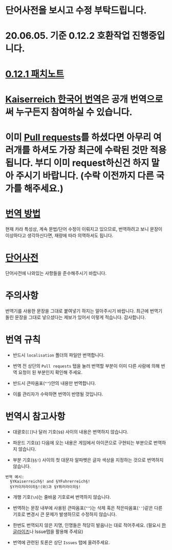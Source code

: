 # 단어사전을 보시고 수정 부탁드립니다.
# 20.06.05. 기준 0.12.2 호환작업 진행중입니다.
# [0.12.1 패치노트](https://www.reddit.com/r/Kaiserreich/comments/gwst0a/hotfix_0122_is_out/)
# [Kaiserreich 한국어 번역](https://steamcommunity.com/sharedfiles/filedetails/?id=2098453801)은 공개 번역으로써 누구든지 참여하실 수 있습니다.
# 이미 [Pull requests](https://github.com/FriedrichvonEbert/KaiserreichKoreanTranslation/pulls)를 하셨다면 아무리 여러개를 하셔도 가장 최근에 수락된 것만 적용됩니다. 부디 이미 request하신건 하지 말아 주시기 바랍니다. (수락 이전까지 다른 국가를 해주세요.)

# [번역 방법](https://github.com/skullbe/Kaiserreich-Korean-Translation/wiki/%EA%B9%83%ED%97%88%EB%B8%8C-%EC%A0%80%EC%9E%A5%EB%B2%95)
현재 카라 특성상, 계속 문법/단어 수정이 이뤄지고 있으므로, 번역하려고 보니 문장이 이상하다고 생각하신다면, 재량에 따라 의역하셔도 됩니다.

# [단어사전](단어사전.md)
단어사전에 나와있는 사항들을 준수해주시기 바랍니다.

# 주의사항
번역기를 사용한 문장을 그대로 붙여넣기 하지는 말아주시기 바랍니다. 최근에 번역기 돌린 문장을 그대로 넣으셨다는 제보가 있어서 이렇게 적습니다. 감사합니다.

# 번역 규칙
- 반드시 `localisation` 폴더의 파일만 번역합니다.

- 번역 전 상단의 `Pull requests` 탭을 눌러 번역할 부분이 이미 다른 사람에 의해 번역 요청이 된 부분인지 확인해 주세요.

- 반드시 큰따옴표(`""`)안의 내용만 번역합니다.

- 이를 관리자가 수락하면 번역이 반영될 것입니다.

# 번역시 참고사항

- 대괄호(`[]`)나 달러 기호(`$$`) 사이의 내용은 번역하지 않습니다.

- 파운드 기호(`£`) 다음에 오는 내용은 게임에서 아이콘으로 구현되는 부분으로 번역하지 않습니다.

- 부분 기호(`§§!`) 사이의 첫 대문자 알파벳은 글자 색상을 지정하는 것으로 번역하지 않습니다.
```
번역 예시:
  §YKaiserreich§! and §YFuhrerreich§!
  §Y카이저라이히§!(와)과 §Y퓌러라이히§!
```
- 개행 기호(`\n`)는 줄바꿈 기호로써 번역하지 않습니다.

- 번역하는 문장 내부에 사용된 큰따옴표(`""`)는 삭제 혹은 작은따옴표(`''`)같은 다른 기호로 변경시 큰 문제가 발생하므로 수정하지 않습니다.

- 한번도 번역되지 않은 지명, 인명들은 적당히 발음나는 대로 적어주세요. (필요시 [한글라이즈](https://hangulize.org)나 Issue탭을 활용해 주세요)
   
- 번역에 관련된 토론은 상단 `Issues` 탭에 올려주세요.
